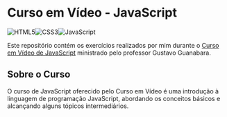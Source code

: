 # Curso em Vídeo - JavaScript

![HTML5](https://img.shields.io/badge/html5-%23E34F26.svg?style=for-the-badge&logo=html5&logoColor=white)![CSS3](https://img.shields.io/badge/css3-%231572B6.svg?style=for-the-badge&logo=css3&logoColor=white)![JavaScript](https://img.shields.io/badge/javascript-%23323330.svg?style=for-the-badge&logo=javascript&logoColor=%23F7DF1E)

Este repositório contém os exercícios realizados por mim durante o [Curso em Vídeo de JavaScript](https://www.cursoemvideo.com) ministrado pelo professor Gustavo Guanabara. 

## Sobre o Curso

O curso de JavaScript oferecido pelo Curso em Vídeo é uma introdução à linguagem de programação JavaScript, abordando os conceitos básicos e alcançando alguns tópicos intermediários.

